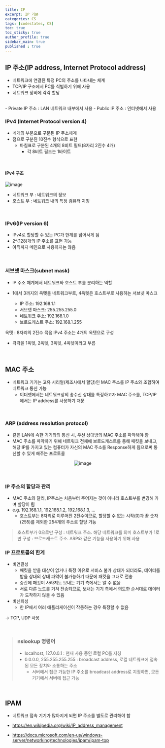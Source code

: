 ```yaml
---
title: IP
excerpt: IP 기본
categories: CS
tags: [codestates, CS]
toc: true
toc_sticky: true
author_profile: true
sidebar_main: true
published : true
---
```


## IP 주소(IP address, Internet Protocol address)
- 네트워크에 연결된 특정 PC의 주소를 나타내는 체계
- TCP/IP 구조에서 PC를 식별하기 위해 사용
- 네트워크 장비에 각각 할당
<br>
- Private IP 주소 : LAN 네트워크 내부에서 사용
- Public IP 주소 : 인터넷에서 사용

### IPv4 (Internet Protocol version 4)
- 네개의 부분으로 구분된 IP 주소체계
- 점으로 구분된 10진수 형식으로 표현
  - 마침표로 구분된 4개의 8비트 필드(8자리 2진수 4개)
    - 각 8비트 필드는 1바이트
<br>

#### IPv4 구조

![image](https://github.com/JSooCha/JSooCha.github.io/assets/90169862/1a485918-f162-43fa-b266-598ad9144608)

- 네트워크 부 : 네트워크의 정보
- 호스트 부 : 네트워크 내의 특정 컴퓨터 지칭

<br>

### IPv6(IP version 6)
- IPv4로 할당할 수 있는 PC가 한계를 넘어서게 됨
- 2^(128)개의 IP 주소를 표현 가능
- 아직까지 메인으로 사용하지는 않음

<br>

### 서브넷 마스크(subnet mask)
- IP 주소 체계에서 네트워크와 호스트 부를 분리하는 역할

- 1에서 3까지의 옥텟을 네트워크부로, 4옥텟은 호스트부로 사용하는 서브넷 마스크
  - IP 주소: 192.168.1.1
  - 서브넷 마스크: 255.255.255.0
  - 네트워크 주소: 192.168.1.0
  - 브로드캐스트 주소: 192.168.1.255

옥텟 : 8자리의 2진수 묶음
IPv4 주소는 4개의 옥텟으로 구성 
  - 각각을 1옥텟, 2옥텟, 3옥텟, 4옥텟이라고 부름

<br>

## MAC 주소
- 네트워크 기기는 고유 시리얼(제조사에서 할당)인 MAC 주소를 IP 주소와 조합하여 네트워크 통신 가능
  - 이더넷에서는 네트워크상의 송수신 상대를 특정하고자 MAC 주소를, TCP/IP 에서는 IP address를 사용하기 때문

<br>

### ARP (address resolution protocol)
- 같은 LAN에 속한 기기와의 통신 시, 우선 상대방의 MAC 주소를 파악해야 함
- MAC 주소를 파악하기 위해 네트워크 전체에 브로드캐스트를 통해 패킷을 보내고, 해당 IP를 가지고 있는 컴퓨터가 자신의 MAC 주소를 Response하게 됨으로써 통신할 수 있게 해주는 프로토콜

<center>

![image](https://github.com/JSooCha/JSooCha.github.io/assets/90169862/60348093-fe25-4f48-8707-30507cd17d62)

</center>

<br>

### IP 주소의 할당과 관리
- MAC 주소와 달리, IP주소는 처음부터 주어지는 것이 아니라 호스트부를 변경해 가며 할당이 됨
- e.g. 192.168.1.1, 192.168.1.2, 192.168.1.3, ...
  - 호스트부는 8자리로 이루어진 2진수이므로, 할당할 수 없는 시작(0)과 끝 숫자(255)를 제외한 254개의 주소로 할당 가능

> 호스트부가 0으로만 구성 : 네트워크 주소. 해당 네트워크를 의미
> 호스트부가 1로만 구성 : 브로드캐스트 주소. ARP와 같은 기능을 사용하기 위해 사용


### IP 프로토콜의 한계
- 비연결성
  - 패킷을 받을 대상이 없거나 특정 이유로 서비스 불가 상태가 되더라도, 데이터를 받을 상대의 상태 파악이 불가능하기 때문에 패킷을 그대로 전송
  - 중간에 패킷이 사라져도 보내는 기기 측에서는 알 수 없음
  - 서로 다른 노드를 거쳐 전송되므로, 보내는 기기 측에서 의도한 순서대로 데이터가 도착하지 않을 수 있음
- 비신뢰성
  - 한 IP에서 여러 애플리케이션이 작동하는 경우 특정할 수 없음

-> TCP, UDP 사용

<br>

> ### nslookup 명령어
> - localhost, 127.0.0.1 : 현재 사용 중인 로컬 PC를 지칭
> - 0.0.0.0, 255.255.255.255 : broadcast address, 로컬 네트워크에 접속된 모든 장치와 소통하는 주소
>    - 서버에서 접근 가능한 IP 주소를 broadcast address로 지정하면, 모든 기기에서 서버에 접근 가능

<br>

## IPAM
- 네트워크 접속 기기가 많아지게 되면 IP 주소를 별도로 관리해야 함

- https://en.wikipedia.org/wiki/IP_address_management
- https://docs.microsoft.com/en-us/windows-server/networking/technologies/ipam/ipam-top

